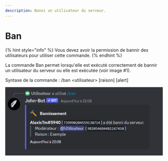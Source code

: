 ```yaml
---
description: Banni un utilisateur du serveur.
---
```


# Ban

{% hint style="info" %}
Vous devez avoir la permission de bannir des utilisateurs pour utiliser cette commande.
{% endhint %}

La commande Ban permet lorsqu'elle est exécuté correctement de bannir un utilisateur du serveur ou elle est exécutée (voir image #1).

Syntaxe de la commande : /ban \<utilisateur> \[raison] \[alert]

![Image #1](../../../.gitbook/assets/Ban.png)
